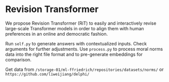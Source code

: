 # Revision Transformer

We propose Revision Transformer (RiT) to easily and interactively revise large-scale Transformer models in order to align them with human preferences in an online and democratic fashion.

Run `self.py` to generate answers with contextualized inputs. Check arguments for further adjustments. Use `process.py` to process moral norms data into the right file format and to pre-generate embeddings for comparison.

Get data from `/storage-01/ml-ffriedrich/repositories/datasets/norms/` or `https://github.com/liweijiang/delphi/`
